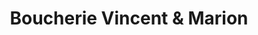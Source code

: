 ---
title: "Boucherie Vincent & Marion"
url: /pont-leveque/boucherie-vincent-et-marion/
shop: boucherie
---